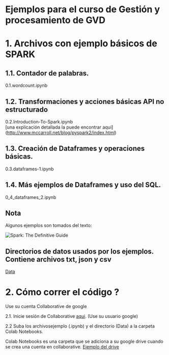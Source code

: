 # Ejemplos para el curso de Gestión y procesamiento de GVD

# 1. Archivos con ejemplo básicos de SPARK

## 1.1.  Contador de palabras.          
0.1.wordcount.ipynb    

## 1.2. Transformaciones y acciones básicas API no estructurado
0.2.Introduction-To-Spark.ipynb       
[una explicación detallada la puede encontrar aqui] (http://www.mccarroll.net/blog/pyspark2/index.html)
## 1.3. Creación de Dataframes y operaciones básicas. 
0.3.dataframes-1.ipynb                 

## 1.4. Más ejemplos de Dataframes y uso del SQL.
0_4_dataframes_2.ipynb                 

## Nota
Algunos ejemplos son tomados del texto:   

![Spark: The Definitive Guide](https://images-na.ssl-images-amazon.com/images/I/51z7TzI-Y3L._SX379_BO1,204,203,200_.jpg)

## Directorios de datos usados por los ejemplos.  Contiene archivos txt, json y  csv 

[Data](https://drive.google.com/drive/folders/1mLUze3P2RQA3X07aYqHctnAVPBdHCNlJ)
  
#  2. Cómo correr el código ?

Use su cuenta Collaborative de google 

2.1. Inicie sesión de Collaborative [aqui](https://colab.research.google.com/notebooks/welcome.ipynb). (Use su usuario google)
 
2.2 Suba los archivosejemplo (.ipynb) y el directorio (Data) a la carpeta Colab Notebooks.

   Colab Notebooks es una carpeta que se adiciona a su  google drive cuando se crea una cuenta en collaborative. [Ejemplo del drive](https://drive.google.com/drive/folders/1eRoXpae6k3CvkQkCCp5w-SuBESq0tUsc)
